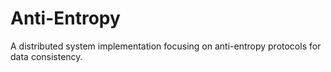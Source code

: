 # Anti-Entropy

A distributed system implementation focusing on anti-entropy protocols for data consistency.
